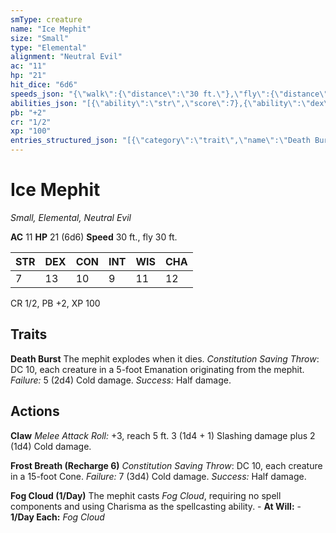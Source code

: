 ```yaml
---
smType: creature
name: "Ice Mephit"
size: "Small"
type: "Elemental"
alignment: "Neutral Evil"
ac: "11"
hp: "21"
hit_dice: "6d6"
speeds_json: "{\"walk\":{\"distance\":\"30 ft.\"},\"fly\":{\"distance\":\"30 ft.\"}}"
abilities_json: "[{\"ability\":\"str\",\"score\":7},{\"ability\":\"dex\",\"score\":13},{\"ability\":\"con\",\"score\":10},{\"ability\":\"int\",\"score\":9},{\"ability\":\"wis\",\"score\":11},{\"ability\":\"cha\",\"score\":12}]"
pb: "+2"
cr: "1/2"
xp: "100"
entries_structured_json: "[{\"category\":\"trait\",\"name\":\"Death Burst\",\"text\":\"The mephit explodes when it dies. *Constitution Saving Throw*: DC 10, each creature in a 5-foot Emanation originating from the mephit. *Failure:*  5 (2d4) Cold damage. *Success:*  Half damage.\"},{\"category\":\"action\",\"name\":\"Claw\",\"text\":\"*Melee Attack Roll:* +3, reach 5 ft. 3 (1d4 + 1) Slashing damage plus 2 (1d4) Cold damage.\"},{\"category\":\"action\",\"name\":\"Frost Breath\",\"recharge\":\"Recharge 6\",\"text\":\"*Constitution Saving Throw*: DC 10, each creature in a 15-foot Cone. *Failure:*  7 (3d4) Cold damage. *Success:*  Half damage.\"},{\"category\":\"action\",\"name\":\"Fog Cloud (1/Day)\",\"text\":\"The mephit casts *Fog Cloud*, requiring no spell components and using Charisma as the spellcasting ability. - **At Will:** - **1/Day Each:** *Fog Cloud*\"}]"
---
```


# Ice Mephit
*Small, Elemental, Neutral Evil*

**AC** 11
**HP** 21 (6d6)
**Speed** 30 ft., fly 30 ft.

| STR | DEX | CON | INT | WIS | CHA |
| --- | --- | --- | --- | --- | --- |
| 7 | 13 | 10 | 9 | 11 | 12 |

CR 1/2, PB +2, XP 100

## Traits

**Death Burst**
The mephit explodes when it dies. *Constitution Saving Throw*: DC 10, each creature in a 5-foot Emanation originating from the mephit. *Failure:*  5 (2d4) Cold damage. *Success:*  Half damage.

## Actions

**Claw**
*Melee Attack Roll:* +3, reach 5 ft. 3 (1d4 + 1) Slashing damage plus 2 (1d4) Cold damage.

**Frost Breath (Recharge 6)**
*Constitution Saving Throw*: DC 10, each creature in a 15-foot Cone. *Failure:*  7 (3d4) Cold damage. *Success:*  Half damage.

**Fog Cloud (1/Day)**
The mephit casts *Fog Cloud*, requiring no spell components and using Charisma as the spellcasting ability. - **At Will:** - **1/Day Each:** *Fog Cloud*
